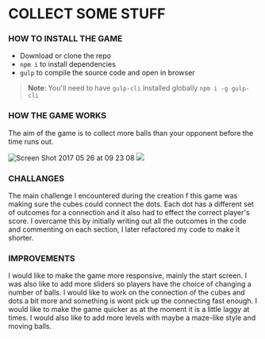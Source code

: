 
<h1> COLLECT SOME STUFF </H1>


<h3> HOW TO INSTALL THE GAME</h3>

- Download or clone the repo
- `npm i` to install dependencies
- `gulp` to compile the source code and open in browser

> **Note**: You'll need to have `gulp-cli` installed globally `npm i -g gulp-cli`

<h3> HOW THE GAME WORKS </H3> 

The aim of the game is to collect more balls than your opponent before the time runs out. 

<img src="https://image.ibb.co/b6VB2a/Screen_Shot_2017_05_26_at_09_23_08.png" alt="Screen Shot 2017 05 26 at 09 23 08" border="0" />

<img src="https://image.ibb.co/m9CDFv/Screen_Shot_2017_05_26_at_09_23_24.png">



<h3> CHALLANGES </H3> 

The main challenge I encountered during the creation f this game was making sure the cubes could connect the dots. Each dot has a different set of outcomes for a connection and it also had to effect the correct player's score. I overcame this by initially writing out all the outcomes in the code and commenting on each section, I later refactored my code to make it shorter. 

<h3> IMPROVEMENTS </h3>

I would like to make the game more responsive, mainly the start screen. I was also like to add more sliders so players have the choice of changing a number of balls. I would like to work on the connection of the cubes and dots a bit more and something is wont pick up the connecting fast enough. I would like to make the game quicker as at the moment it is a little laggy at times. I would also like to add more levels with maybe a maze-like style and moving balls. 